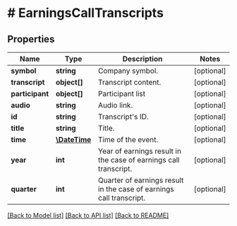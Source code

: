 # # EarningsCallTranscripts

## Properties

Name | Type | Description | Notes
------------ | ------------- | ------------- | -------------
**symbol** | **string** | Company symbol. | [optional] 
**transcript** | **object[]** | Transcript content. | [optional] 
**participant** | **object[]** | Participant list | [optional] 
**audio** | **string** | Audio link. | [optional] 
**id** | **string** | Transcript&#39;s ID. | [optional] 
**title** | **string** | Title. | [optional] 
**time** | [**\DateTime**](\DateTime.md) | Time of the event. | [optional] 
**year** | **int** | Year of earnings result in the case of earnings call transcript. | [optional] 
**quarter** | **int** | Quarter of earnings result in the case of earnings call transcript. | [optional] 

[[Back to Model list]](../../README.md#documentation-for-models) [[Back to API list]](../../README.md#documentation-for-api-endpoints) [[Back to README]](../../README.md)



